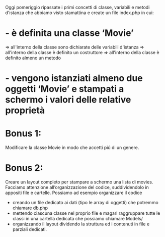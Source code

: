 Oggi pomeriggio ripassate i primi concetti di classe, variabili e metodi d'istanza che abbiamo visto stamattina e create un file index.php in cui:
# - è definita una classe ‘Movie’
   => all'interno della classe sono dichiarate delle variabili d'istanza
   => all'interno della classe è definito un costruttore
   => all'interno della classe è definito almeno un metodo
# - vengono istanziati almeno due oggetti ‘Movie’ e stampati a schermo i valori delle relative proprietà

# Bonus 1:
Modificare la classe Movie in modo che accetti piú di un genere.

# Bonus 2:
Creare un layout completo per stampare a schermo una lista di movies.
Facciamo attenzione all’organizzazione del codice, suddividendolo in appositi file e cartelle. Possiamo ad esempio organizzare il codice
- creando un file dedicato ai dati (tipo le array di oggetti) che potremmo chiamare db.php
- mettendo ciascuna classe nel proprio file e magari raggruppare tutte le classi in una cartella dedicata che possiamo chiamare Models/
- organizzando il layout dividendo la struttura ed i contenuti in file e parziali dedicati.